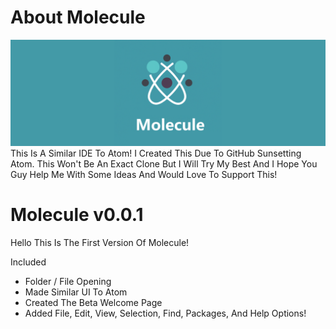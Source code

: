 # About Molecule
![alt text](https://raw.githubusercontent.com/TheMrRedstone/Molecule/main/Assets/MoleculeBanner.png)
This Is A Similar IDE To Atom! I Created This Due To GitHub Sunsetting Atom. This Won't Be An Exact Clone But I Will Try My Best And I Hope You Guy Help Me With Some Ideas And Would Love To Support This!

# Molecule v0.0.1
Hello This Is The First Version Of Molecule!

Included
- Folder / File Opening
- Made Similar UI To Atom
- Created The Beta Welcome Page
- Added File, Edit, View, Selection, Find, Packages, And Help Options!
